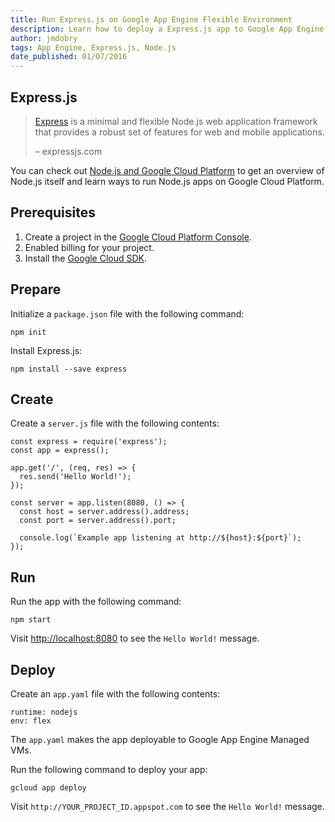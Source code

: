 ```yaml
---
title: Run Express.js on Google App Engine Flexible Environment
description: Learn how to deploy a Express.js app to Google App Engine flexible environment.
author: jmdobry
tags: App Engine, Express.js, Node.js
date_published: 01/07/2016
---
```

## Express.js

> [Express](http://expressjs.com) is a minimal and flexible Node.js web
> application framework that provides a robust set of features for web and
> mobile applications.
>
> – expressjs.com

You can check out [Node.js and Google Cloud Platform][nodejs-gcp] to get an
overview of Node.js itself and learn ways to run Node.js apps on Google Cloud
Platform.

## Prerequisites

1. Create a project in the [Google Cloud Platform Console](https://console.cloud.google.com/).
1. Enabled billing for your project.
1. Install the [Google Cloud SDK](https://cloud.google.com/sdk/).

## Prepare

Initialize a `package.json` file with the following command:

    npm init

Install Express.js:

    npm install --save express

## Create

Create a `server.js` file with the following contents:

    const express = require('express');
    const app = express();

    app.get('/', (req, res) => {
      res.send('Hello World!');
    });

    const server = app.listen(8080, () => {
      const host = server.address().address;
      const port = server.address().port;

      console.log(`Example app listening at http://${host}:${port}`);
    });

## Run

Run the app with the following command:

    npm start

Visit [http://localhost:8080](http://localhost:8080) to see the `Hello World!`
message.

## Deploy

Create an `app.yaml` file with the following contents:

    runtime: nodejs
    env: flex

The `app.yaml` makes the app deployable to Google App Engine Managed VMs.

Run the following command to deploy your app:

    gcloud app deploy

Visit `http://YOUR_PROJECT_ID.appspot.com` to see the `Hello World!` message.

[nodejs-gcp]: running-nodejs-on-google-cloud
